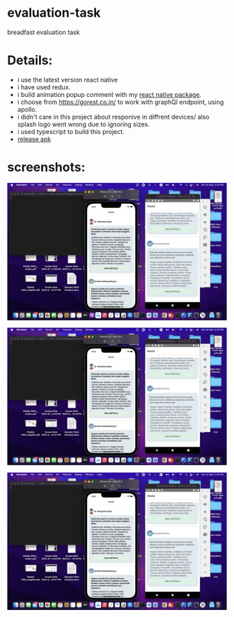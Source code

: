 # evaluation-task
breadfast evaluation task

# Details: 
- i use the latest version react native
- i have used redux.
- i build animation popup comment with my [react native package](https://github.com/MinaSamir11/react-native-swipe-modal-up-down).
- i choose from https://gorest.co.in/ to work with graphQl endpoint, using apollo.
- i didn't care in this project about responive in diffrent devices/ also splash logo went wrong due to ignoring sizes.
- i used typescript to build this project.
- [release apk](https://github.com/MinaSamir11/evaluation-task/blob/master/android/app/build/outputs/apk/release/app-release.apk)

# screenshots:
[![N|Solid](https://github.com/MinaSamir11/evaluation-task/raw/master/screenshots/1.png)](https://github.com/MinaSamir11/evaluation-task/raw/master/screenshots/1.png)

[![N|Solid](https://github.com/MinaSamir11/evaluation-task/raw/master/screenshots/1.png)](https://github.com/MinaSamir11/evaluation-task/raw/master/screenshots/2.png)


[![N|Solid](https://github.com/MinaSamir11/evaluation-task/raw/master/screenshots/1.png)](https://github.com/MinaSamir11/evaluation-task/raw/master/screenshots/3.png)

